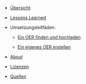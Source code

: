 <!-- docs/_sidebar.md -->


* [Übersicht](./)

* [Lessons Learned](lessons_learned.md)

* Umsetzungsleitfäden:

  * [Ein OER finden und hochladen](variante1.md)
  
  * [Ein eigenes OER erstellen](variante2.md)

* [About](/about/index)

* [Lizenzen](/licenses/index)

* [Quellen](/contact/index)
